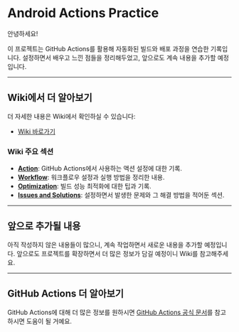 # Android Actions Practice

안녕하세요! 

이 프로젝트는 GitHub Actions를 활용해 자동화된 빌드와 배포 과정을 연습한 기록입니다. 설정하면서 배우고 느낀 점들을 정리해두었고, 앞으로도 계속 내용을 추가할 예정입니다.

---

## Wiki에서 더 알아보기

더 자세한 내용은 Wiki에서 확인하실 수 있습니다:

- [Wiki 바로가기](https://github.com/glossybigbro/android-actions-practice/wiki)

### Wiki 주요 섹션
- **[Action](https://github.com/glossybigbro/android-actions-practice/wiki/Action)**: GitHub Actions에서 사용하는 액션 설정에 대한 기록.
- **[Workflow](https://github.com/glossybigbro/android-actions-practice/wiki/Workflow)**: 워크플로우 설정과 실행 방법을 정리한 내용.
- **[Optimization](https://github.com/glossybigbro/android-actions-practice/wiki/Optimization)**: 빌드 성능 최적화에 대한 팁과 기록.
- **[Issues and Solutions](https://github.com/glossybigbro/android-actions-practice/wiki/Issues-and-Solutions)**: 설정하면서 발생한 문제와 그 해결 방법을 적어둔 섹션.

---

## 앞으로 추가될 내용

아직 작성하지 않은 내용들이 많으니, 계속 작업하면서 새로운 내용을 추가할 예정입니다. 앞으로도 프로젝트를 확장하면서 더 많은 정보가 담길 예정이니 Wiki를 참고해주세요.

---

## GitHub Actions 더 알아보기

GitHub Actions에 대해 더 많은 정보를 원하시면 [GitHub Actions 공식 문서](https://docs.github.com/en/actions)를 참고하시면 도움이 될 거예요.
